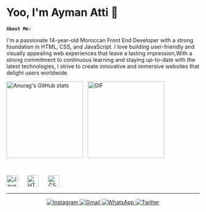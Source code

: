 # Yoo, I'm Ayman Atti 👋
**`About Me:`**

I'm a passionate 14-year-old Moroccan Front End Developer with a strong foundation in HTML, CSS, and JavaScript. I love building user-friendly and visually appealing web experiences that leave a lasting impression,With a strong commitment to continuous learning and staying up-to-date with the latest technologies, I strive to create innovative and immersive websites that delight users worldwide.


<div style="display: flex; align-items: center;">
  <a href="https://github.com/indomyzz">
    <img src="https://github-readme-stats.vercel.app/api?username=indomyzz&show_icons=true&theme=tokyonight)" height="200px" alt="Anurag's GitHub stats">
  </a>
  <!-- Add some spacing -->
  &nbsp;&nbsp;&nbsp;
  <img src="https://media.giphy.com/media/h7ZKe1cBjkQIo/giphy.gif" height="200px" alt="GIF">
</div>




 &nbsp;&nbsp;&nbsp;




<p align="left">
  <img src="https://cdn.jsdelivr.net/gh/devicons/devicon/icons/javascript/javascript-original.svg" alt="JavaScript" style="padding-right: 20px; width: 30px; align-self: flex-start;" />
  <img src="https://cdn.jsdelivr.net/gh/devicons/devicon/icons/html5/html5-original.svg" alt="HTML5" style="padding-right: 20px; width: 30px; align-self: flex-start;" />
  <img src="https://cdn.jsdelivr.net/gh/devicons/devicon/icons/css3/css3-original.svg" alt="CSS3" style="padding-right: 20px; width: 30px; align-self: flex-start;" />
</p>





***

<p align="center">
  <a href="https://www.instagram.com/indomyzz" target="_blank">
    <img src="https://img.shields.io/badge/Instagram-E4405F?style=for-the-badge&logo=instagram&logoColor=white" alt="Instagram" />
  </a>
  <a href="mailto:aymandnx@gmail.com">
    <img src="https://img.shields.io/badge/Gmail-D14836?style=for-the-badge&logo=gmail&logoColor=white" alt="Gmail" />
  </a>
  <a href="https://wa.me/0642716800" target="_blank">
    <img src="https://img.shields.io/badge/WhatsApp-25D366?style=for-the-badge&logo=whatsapp&logoColor=white" alt="WhatsApp" />
  </a>
  <a href="https://twitter.com/indomiyzz" target="_blank">
    <img src="https://img.shields.io/badge/Twitter-1DA1F2?style=for-the-badge&logo=twitter&logoColor=white" alt="Twitter" />
  </a>
</p>




  
